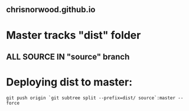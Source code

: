 ## chrisnorwood.github.io

# Master tracks "dist" folder

## ALL SOURCE IN "source" branch

# Deploying dist to master:
```
git push origin `git subtree split --prefix=dist/ source`:master --force
```